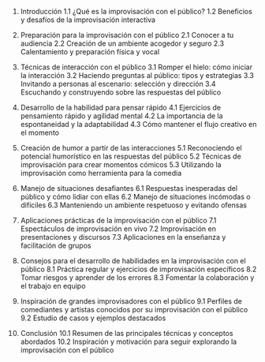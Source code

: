 1. Introducción
   1.1 ¿Qué es la improvisación con el público?
   1.2 Beneficios y desafíos de la improvisación interactiva

2. Preparación para la improvisación con el público
   2.1 Conocer a tu audiencia
   2.2 Creación de un ambiente acogedor y seguro
   2.3 Calentamiento y preparación física y vocal

3. Técnicas de interacción con el público
   3.1 Romper el hielo: cómo iniciar la interacción
   3.2 Haciendo preguntas al público: tipos y estrategias
   3.3 Invitando a personas al escenario: selección y dirección
   3.4 Escuchando y construyendo sobre las respuestas del público

4. Desarrollo de la habilidad para pensar rápido
   4.1 Ejercicios de pensamiento rápido y agilidad mental
   4.2 La importancia de la espontaneidad y la adaptabilidad
   4.3 Cómo mantener el flujo creativo en el momento

5. Creación de humor a partir de las interacciones
   5.1 Reconociendo el potencial humorístico en las respuestas del público
   5.2 Técnicas de improvisación para crear momentos cómicos
   5.3 Utilizando la improvisación como herramienta para la comedia

6. Manejo de situaciones desafiantes
   6.1 Respuestas inesperadas del público y cómo lidiar con ellas
   6.2 Manejo de situaciones incómodas o difíciles
   6.3 Manteniendo un ambiente respetuoso y evitando ofensas

7. Aplicaciones prácticas de la improvisación con el público
   7.1 Espectáculos de improvisación en vivo
   7.2 Improvisación en presentaciones y discursos
   7.3 Aplicaciones en la enseñanza y facilitación de grupos

8. Consejos para el desarrollo de habilidades en la improvisación con el público
   8.1 Práctica regular y ejercicios de improvisación específicos
   8.2 Tomar riesgos y aprender de los errores
   8.3 Fomentar la colaboración y el trabajo en equipo

9. Inspiración de grandes improvisadores con el público
   9.1 Perfiles de comediantes y artistas conocidos por su improvisación con el público
   9.2 Estudio de casos y ejemplos destacados

10. Conclusión
    10.1 Resumen de las principales técnicas y conceptos abordados
    10.2 Inspiración y motivación para seguir explorando la improvisación con el público
